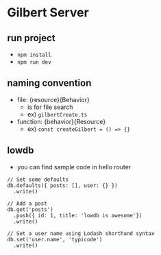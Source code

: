 # Gilbert Server

## run project

- `npm install`
- `npm run dev`

## naming convention

- file: {resource}{Behavior}
  - is for file search
  - ex) `gilbertCreate.ts`
- function: {behavior}{Resource}
  - ex) `const createGilbert = () => {}`

## lowdb

- you can find sample code in hello router

```
// Set some defaults
db.defaults({ posts: [], user: {} })
  .write()

// Add a post
db.get('posts')
  .push({ id: 1, title: 'lowdb is awesome'})
  .write()

// Set a user name using Lodash shorthand syntax
db.set('user.name', 'typicode')
  .write()
```

